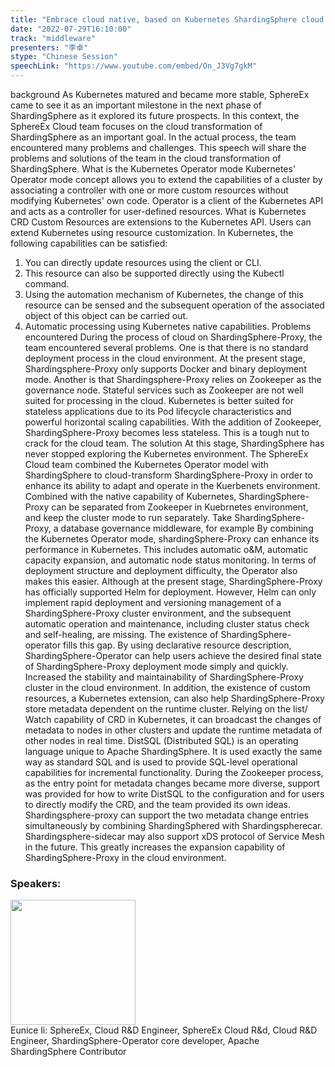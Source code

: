 ```yaml
---
title: "Embrace cloud native, based on Kubernetes ShardingSphere cloud transformation"
date: "2022-07-29T16:10:00"
track: "middleware"
presenters: "李卓"
stype: "Chinese Session"
speechLink: "https://www.youtube.com/embed/On_J3Vg7gkM"
---
```

background
As Kubernetes matured and became more stable, SphereEx came to see it as an important milestone in the next phase of ShardingSphere as it explored its future prospects. In this context, the SphereEx Cloud team focuses on the cloud transformation of ShardingSphere as an important goal. In the actual process, the team encountered many problems and challenges. This speech will share the problems and solutions of the team in the cloud transformation of ShardingSphere.
What is the Kubernetes Operator mode
Kubernetes' Operator mode concept allows you to extend the capabilities of a cluster by associating a controller with one or more custom resources without modifying Kubernetes' own code.
Operator is a client of the Kubernetes API and acts as a controller for user-defined resources.
What is Kubernetes CRD
Custom Resources are extensions to the Kubernetes API. Users can extend Kubernetes using resource customization.
In Kubernetes, the following capabilities can be satisfied:
1. You can directly update resources using the client or CLI.
2. This resource can also be supported directly using the Kubectl command.
3. Using the automation mechanism of Kubernetes, the change of this resource can be sensed and the subsequent operation of the associated object of this object can be carried out.
4. Automatic processing using Kubernetes native capabilities.
Problems encountered
During the process of cloud on ShardingSphere-Proxy, the team encountered several problems. One is that there is no standard deployment process in the cloud environment. At the present stage, Shardingsphere-Proxy only supports Docker and binary deployment mode. Another is that Shardingsphere-Proxy relies on Zookeeper as the governance node. Stateful services such as Zookeeper are not well suited for processing in the cloud. Kubernetes is better suited for stateless applications due to its Pod lifecycle characteristics and powerful horizontal scaling capabilities. With the addition of Zookeeper, ShardingSphere-Proxy becomes less stateless. This is a tough nut to crack for the cloud team.
The solution
At this stage, ShardingSphere has never stopped exploring the Kubernetes environment. The SphereEx Cloud team combined the Kubernetes Operator model with ShardingSphere to cloud-transform ShardingSphere-Proxy in order to enhance its ability to adapt and operate in the Kuerbenets environment. Combined with the native capability of Kubernetes, ShardingSphere-Proxy can be separated from Zookeeper in Kuebrnetes environment, and keep the cluster mode to run separately.
Take ShardingSphere-Proxy, a database governance middleware, for example
By combining the Kubernetes Operator mode, shardingSphere-Proxy can enhance its performance in Kubernetes. This includes automatic o&M, automatic capacity expansion, and automatic node status monitoring. In terms of deployment structure and deployment difficulty, the Operator also makes this easier. Although at the present stage, ShardingSphere-Proxy has officially supported Helm for deployment. However, Helm can only implement rapid deployment and versioning management of a ShardingSphere-Proxy cluster environment, and the subsequent automatic operation and maintenance, including cluster status check and self-healing, are missing. The existence of ShardingSphere-operator fills this gap. By using declarative resource description, ShardingSphere-Operator can help users achieve the desired final state of ShardingSphere-Proxy deployment mode simply and quickly. Increased the stability and maintainability of ShardingSphere-Proxy cluster in the cloud environment.
In addition, the existence of custom resources, a Kubernetes extension, can also help ShardingSphere-Proxy store metadata dependent on the runtime cluster. Relying on the list/ Watch capability of CRD in Kubernetes, it can broadcast the changes of metadata to nodes in other clusters and update the runtime metadata of other nodes in real time.
DistSQL (Distributed SQL) is an operating language unique to Apache ShardingSphere. It is used exactly the same way as standard SQL and is used to provide SQL-level operational capabilities for incremental functionality. During the Zookeeper process, as the entry point for metadata changes became more diverse, support was provided for how to write DistSQL to the configuration and for users to directly modify the CRD, and the team provided its own ideas. Shardingsphere-proxy can support the two metadata change entries simultaneously by combining ShardingSphered with Shardingspherecar. Shardingsphere-sidecar may also support xDS protocol of Service Mesh in the future. This greatly increases the expansion capability of ShardingSphere-Proxy in the cloud environment.
 ### Speakers: 
 <img src="images/speaker/1089.png" width="200" /><br>Eunice li: SphereEx, Cloud R&D Engineer, SphereEx Cloud R&d, Cloud R&D Engineer, ShardingSphere-Operator core developer, Apache ShardingSphere Contributor

 